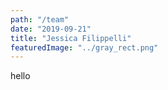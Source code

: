 ```yaml
---
path: "/team"
date: "2019-09-21"
title: "Jessica Filippelli"
featuredImage: "../gray_rect.png"
---
```

hello 
